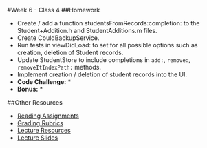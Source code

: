 #Week 6 - Class 4
##Homework
* Create / add a function studentsFromRecords:completion: to the Student+Addition.h and StudentAdditions.m files.
* Create CouldBackupService.
* Run tests in viewDidLoad: to set for all possible options such as creation, deletion of Student records.
* Update StudentStore to include completions in `add:`, `remove:`, `removeItIndexPath:` methods.
* Implement creation / deletion of student records into the UI.
* **Code Challenge:**
	*
* **Bonus:**
	*

##Other Resources
* [Reading Assignments](../../Resources/ra-grading-standard/)
* [Grading Rubrics](../../Resources/)
* [Lecture Resources](lecture/)
* [Lecture Slides]()
